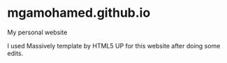 # mgamohamed.github.io
My personal website

I used Massively template by HTML5 UP for this website after doing some edits. 